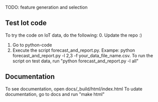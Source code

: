 TODO: feature generation and selection

## Test Iot code
To try the code on IoT data, do the following:
0. Update the repo :)
1. Go to python-code
2. Execute the script forecast_and_report.py. Exampe: python forecast_and_report.py -l 2,3 -f your_data_file_name.csv. To run the script on test data, run "python forecast_and_report.py -l all"

## Documentation
To see documentation, open docs/_build/html/index.html
To udate documentation, go to docs and run "make html"